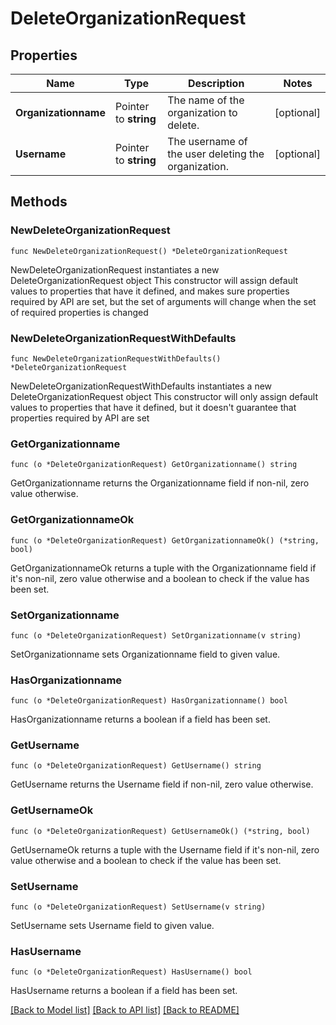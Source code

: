 # DeleteOrganizationRequest

## Properties

Name | Type | Description | Notes
------------ | ------------- | ------------- | -------------
**Organizationname** | Pointer to **string** | The name of the organization to delete. | [optional] 
**Username** | Pointer to **string** | The username of the user deleting the organization. | [optional] 

## Methods

### NewDeleteOrganizationRequest

`func NewDeleteOrganizationRequest() *DeleteOrganizationRequest`

NewDeleteOrganizationRequest instantiates a new DeleteOrganizationRequest object
This constructor will assign default values to properties that have it defined,
and makes sure properties required by API are set, but the set of arguments
will change when the set of required properties is changed

### NewDeleteOrganizationRequestWithDefaults

`func NewDeleteOrganizationRequestWithDefaults() *DeleteOrganizationRequest`

NewDeleteOrganizationRequestWithDefaults instantiates a new DeleteOrganizationRequest object
This constructor will only assign default values to properties that have it defined,
but it doesn't guarantee that properties required by API are set

### GetOrganizationname

`func (o *DeleteOrganizationRequest) GetOrganizationname() string`

GetOrganizationname returns the Organizationname field if non-nil, zero value otherwise.

### GetOrganizationnameOk

`func (o *DeleteOrganizationRequest) GetOrganizationnameOk() (*string, bool)`

GetOrganizationnameOk returns a tuple with the Organizationname field if it's non-nil, zero value otherwise
and a boolean to check if the value has been set.

### SetOrganizationname

`func (o *DeleteOrganizationRequest) SetOrganizationname(v string)`

SetOrganizationname sets Organizationname field to given value.

### HasOrganizationname

`func (o *DeleteOrganizationRequest) HasOrganizationname() bool`

HasOrganizationname returns a boolean if a field has been set.

### GetUsername

`func (o *DeleteOrganizationRequest) GetUsername() string`

GetUsername returns the Username field if non-nil, zero value otherwise.

### GetUsernameOk

`func (o *DeleteOrganizationRequest) GetUsernameOk() (*string, bool)`

GetUsernameOk returns a tuple with the Username field if it's non-nil, zero value otherwise
and a boolean to check if the value has been set.

### SetUsername

`func (o *DeleteOrganizationRequest) SetUsername(v string)`

SetUsername sets Username field to given value.

### HasUsername

`func (o *DeleteOrganizationRequest) HasUsername() bool`

HasUsername returns a boolean if a field has been set.


[[Back to Model list]](../README.md#documentation-for-models) [[Back to API list]](../README.md#documentation-for-api-endpoints) [[Back to README]](../README.md)


